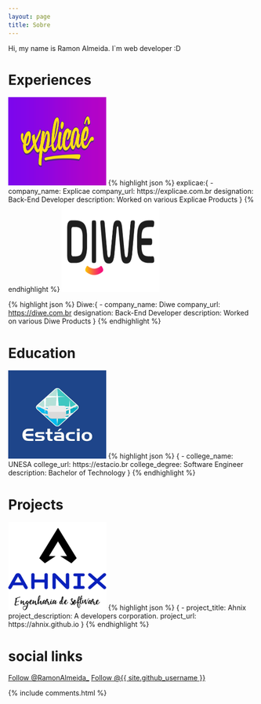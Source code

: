```yaml
---
layout: page
title: Sobre 
---
```


Hi, my name is Ramon Almeida. I`m web developer :D



# Experiences
<img src="/images/explicae.png" style="width: 200px; height: 180px;">
{% highlight json %}
    explicae:{
            - company_name: Explicae
              company_url: https://explicae.com.br
              designation: Back-End Developer
              description: Worked on various Explicae Products
            }
{% endhighlight %}

<img src="/images/diwe.png" style="width: 200px; height: 180px;">

{% highlight json %}
    Diwe:{
            - company_name: Diwe
              company_url: https://diwe.com.br
              designation: Back-End Developer
              description: Worked on various Diwe Products
            }
{% endhighlight %}

# Education
 <img src="/images/estacio.png" style="width: 200px; height: 180px;">
{% highlight json %}
                {
              - college_name: UNESA
                college_url: https://estacio.br
                college_degree: Software Engineer
                description: Bachelor of Technology
                }
                {% endhighlight %}

# Projects
 <img src="/images/ahnix.png" style="width: 200px; height: 180px;">
{% highlight json %}
            {
              - project_title: Ahnix
                project_description: A developers corporation.
                project_url: https://ahnix.github.io
            }
                {% endhighlight %}
              

# social links
<a href="https://twitter.com/ramonalmeida_?ref_src=twsrc%5Etfw" class="twitter-follow-button" data-size="large" data-show-count="true">Follow @RamonAlmeida_</a><script async src="https://platform.twitter.com/widgets.js" charset="utf-8"></script>
<a class="github-button" href="https://github.com/ahnix" data-size="large" data-color-scheme="no-preference: dark; light: dark; dark: dark;" data-show-count="true" aria-label="Follow @ahnix on GitHub">Follow @{{ site.github_username }}</a>

{% include comments.html %}

